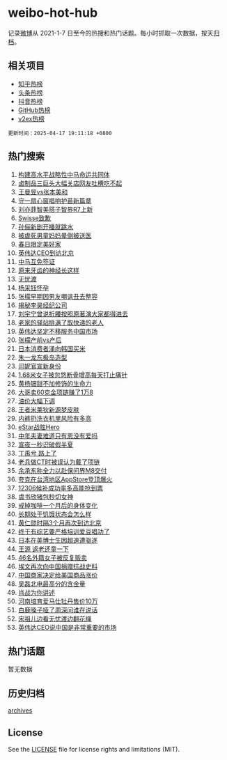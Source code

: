 # weibo-hot-hub

记录[微博](https://www.weibo.com)从 2021-1-7 日至今的热搜和热门话题。每小时抓取一次数据，按天[归档](archives)。

## 相关项目

- [知乎热榜](https://github.com/lonnyzhang423/zhihu-hot-hub)
- [头条热榜](https://github.com/lonnyzhang423/toutiao-hot-hub)
- [抖音热榜](https://github.com/lonnyzhang423/douyin-hot-hub)
- [GitHub热榜](https://github.com/lonnyzhang423/github-hot-hub)
- [v2ex热榜](https://github.com/lonnyzhang423/v2ex-hot-hub)


`更新时间：2025-04-17 19:11:18 +0800`

## 热门搜索

1. [构建高水平战略性中马命运共同体](https://m.weibo.cn/search?containerid=100103type%3D1%26t%3D10%26q%3D%23%E6%9E%84%E5%BB%BA%E9%AB%98%E6%B0%B4%E5%B9%B3%E6%88%98%E7%95%A5%E6%80%A7%E4%B8%AD%E9%A9%AC%E5%91%BD%E8%BF%90%E5%85%B1%E5%90%8C%E4%BD%93%23&stream_entry_id=51&isnewpage=1&extparam=seat%3D1%26c_type%3D51%26q%3D%2523%25E6%259E%2584%25E5%25BB%25BA%25E9%25AB%2598%25E6%25B0%25B4%25E5%25B9%25B3%25E6%2588%2598%25E7%2595%25A5%25E6%2580%25A7%25E4%25B8%25AD%25E9%25A9%25AC%25E5%2591%25BD%25E8%25BF%2590%25E5%2585%25B1%25E5%2590%258C%25E4%25BD%2593%2523%26dgr%3D0%26cate%3D10103%26filter_type%3Drealtimehot%26pos%3D0%26stream_entry_id%3D51%26display_time%3D1744888277%26pre_seqid%3D17448882772470414931112)
1. [卤制品三巨头大幅关店网友吐槽吃不起](https://m.weibo.cn/search?containerid=100103type%3D1%26t%3D10%26q%3D%23%E5%8D%A4%E5%88%B6%E5%93%81%E4%B8%89%E5%B7%A8%E5%A4%B4%E5%A4%A7%E5%B9%85%E5%85%B3%E5%BA%97%E7%BD%91%E5%8F%8B%E5%90%90%E6%A7%BD%E5%90%83%E4%B8%8D%E8%B5%B7%23&stream_entry_id=31&isnewpage=1&extparam=seat%3D1%26c_type%3D31%26realpos%3D1%26lcate%3D5001%26stream_entry_id%3D31%26flag%3D0%26q%3D%2523%25E5%258D%25A4%25E5%2588%25B6%25E5%2593%2581%25E4%25B8%2589%25E5%25B7%25A8%25E5%25A4%25B4%25E5%25A4%25A7%25E5%25B9%2585%25E5%2585%25B3%25E5%25BA%2597%25E7%25BD%2591%25E5%258F%258B%25E5%2590%2590%25E6%25A7%25BD%25E5%2590%2583%25E4%25B8%258D%25E8%25B5%25B7%2523%26dgr%3D0%26band_rank%3D1%26filter_type%3Drealtimehot%26pos%3D0%26cate%3D5001%26display_time%3D1744888277%26pre_seqid%3D17448882772470414931112)
1. [王曼昱vs张本美和](https://m.weibo.cn/search?containerid=100103type%3D1%26t%3D10%26q%3D%23%E7%8E%8B%E6%9B%BC%E6%98%B1vs%E5%BC%A0%E6%9C%AC%E7%BE%8E%E5%92%8C%23&stream_entry_id=31&isnewpage=1&extparam=seat%3D1%26c_type%3D31%26realpos%3D2%26lcate%3D5001%26stream_entry_id%3D31%26flag%3D1%26q%3D%2523%25E7%258E%258B%25E6%259B%25BC%25E6%2598%25B1vs%25E5%25BC%25A0%25E6%259C%25AC%25E7%25BE%258E%25E5%2592%258C%2523%26dgr%3D0%26band_rank%3D2%26filter_type%3Drealtimehot%26pos%3D1%26cate%3D5001%26display_time%3D1744888277%26pre_seqid%3D17448882772470414931112)
1. [守一扇心窗唱响护苗新篇章](https://m.weibo.cn/search?containerid=100103type%3D1%26t%3D10%26q%3D%23%E5%AE%88%E4%B8%80%E6%89%87%E5%BF%83%E7%AA%97%E5%94%B1%E5%93%8D%E6%8A%A4%E8%8B%97%E6%96%B0%E7%AF%87%E7%AB%A0%23&stream_entry_id=31&isnewpage=1&extparam=seat%3D1%26c_type%3D31%26realpos%3D3%26lcate%3D5001%26stream_entry_id%3D31%26flag%3D0%26q%3D%2523%25E5%25AE%2588%25E4%25B8%2580%25E6%2589%2587%25E5%25BF%2583%25E7%25AA%2597%25E5%2594%25B1%25E5%2593%258D%25E6%258A%25A4%25E8%258B%2597%25E6%2596%25B0%25E7%25AF%2587%25E7%25AB%25A0%2523%26dgr%3D0%26band_rank%3D3%26filter_type%3Drealtimehot%26pos%3D2%26cate%3D5001%26display_time%3D1744888277%26pre_seqid%3D17448882772470414931112)
1. [刘亦菲智美搭子智界R7上新](https://m.weibo.cn/search?containerid=100103type%3D1%26t%3D10%26q%3D%23%E5%88%98%E4%BA%A6%E8%8F%B2%E6%99%BA%E7%BE%8E%E6%90%AD%E5%AD%90%E6%99%BA%E7%95%8CR7%E4%B8%8A%E6%96%B0%23&stream_entry_id=31&isnewpage=1&extparam=seat%3D1%26c_type%3D31%26cate%3D5001%26lcate%3D5001%26stream_entry_id%3D31%26topic_ad%3D1%26is_ad_pos%3D1%26q%3D%2523%25E5%2588%2598%25E4%25BA%25A6%25E8%258F%25B2%25E6%2599%25BA%25E7%25BE%258E%25E6%2590%25AD%25E5%25AD%2590%25E6%2599%25BA%25E7%2595%258CR7%25E4%25B8%258A%25E6%2596%25B0%2523%26dgr%3D0%26band_rank%3D4%26adid%3D283116%26filter_type%3Drealtimehot%26pos%3D3%26display_time%3D1744888277%26pre_seqid%3D17448882772470414931112)
1. [Swisse致歉](https://m.weibo.cn/search?containerid=100103type%3D1%26t%3D10%26q%3D%23Swisse%E8%87%B4%E6%AD%89%23&stream_entry_id=31&isnewpage=1&extparam=seat%3D1%26c_type%3D31%26realpos%3D4%26lcate%3D5001%26stream_entry_id%3D31%26flag%3D1%26q%3D%2523Swisse%25E8%2587%25B4%25E6%25AD%2589%2523%26dgr%3D0%26band_rank%3D4%26filter_type%3Drealtimehot%26pos%3D4%26cate%3D5001%26display_time%3D1744888277%26pre_seqid%3D17448882772470414931112)
1. [孙俪新剧开播就跳水](https://m.weibo.cn/search?containerid=100103type%3D1%26t%3D10%26q%3D%E5%AD%99%E4%BF%AA%E6%96%B0%E5%89%A7%E5%BC%80%E6%92%AD%E5%B0%B1%E8%B7%B3%E6%B0%B4&stream_entry_id=31&isnewpage=1&extparam=seat%3D1%26c_type%3D31%26realpos%3D5%26lcate%3D5001%26stream_entry_id%3D31%26flag%3D0%26q%3D%25E5%25AD%2599%25E4%25BF%25AA%25E6%2596%25B0%25E5%2589%25A7%25E5%25BC%2580%25E6%2592%25AD%25E5%25B0%25B1%25E8%25B7%25B3%25E6%25B0%25B4%26dgr%3D0%26band_rank%3D5%26filter_type%3Drealtimehot%26pos%3D5%26cate%3D5001%26display_time%3D1744888277%26pre_seqid%3D17448882772470414931112)
1. [被虐死男童妈妈晕倒被送医](https://m.weibo.cn/search?containerid=100103type%3D1%26t%3D10%26q%3D%23%E8%A2%AB%E8%99%90%E6%AD%BB%E7%94%B7%E7%AB%A5%E5%A6%88%E5%A6%88%E6%99%95%E5%80%92%E8%A2%AB%E9%80%81%E5%8C%BB%23&stream_entry_id=31&isnewpage=1&extparam=seat%3D1%26c_type%3D31%26realpos%3D6%26lcate%3D5001%26stream_entry_id%3D31%26flag%3D1%26q%3D%2523%25E8%25A2%25AB%25E8%2599%2590%25E6%25AD%25BB%25E7%2594%25B7%25E7%25AB%25A5%25E5%25A6%2588%25E5%25A6%2588%25E6%2599%2595%25E5%2580%2592%25E8%25A2%25AB%25E9%2580%2581%25E5%258C%25BB%2523%26dgr%3D0%26band_rank%3D6%26filter_type%3Drealtimehot%26pos%3D6%26cate%3D5001%26display_time%3D1744888277%26pre_seqid%3D17448882772470414931112)
1. [春日限定美好家](https://m.weibo.cn/search?containerid=100103type%3D1%26t%3D10%26q%3D%23%E6%98%A5%E6%97%A5%E9%99%90%E5%AE%9A%E7%BE%8E%E5%A5%BD%E5%AE%B6%23&stream_entry_id=31&isnewpage=1&extparam=seat%3D1%26c_type%3D31%26cate%3D5001%26lcate%3D5001%26stream_entry_id%3D31%26is_ad_pos%3D1%26q%3D%2523%25E6%2598%25A5%25E6%2597%25A5%25E9%2599%2590%25E5%25AE%259A%25E7%25BE%258E%25E5%25A5%25BD%25E5%25AE%25B6%2523%26dgr%3D0%26band_rank%3D7%26adid%3D283176%26filter_type%3Drealtimehot%26pos%3D7%26display_time%3D1744888277%26pre_seqid%3D17448882772470414931112)
1. [英伟达CEO到访北京](https://m.weibo.cn/search?containerid=100103type%3D1%26t%3D10%26q%3D%23%E8%8B%B1%E4%BC%9F%E8%BE%BECEO%E5%88%B0%E8%AE%BF%E5%8C%97%E4%BA%AC%23&stream_entry_id=31&isnewpage=1&extparam=seat%3D1%26c_type%3D31%26realpos%3D7%26lcate%3D5001%26stream_entry_id%3D31%26flag%3D0%26q%3D%2523%25E8%258B%25B1%25E4%25BC%259F%25E8%25BE%25BECEO%25E5%2588%25B0%25E8%25AE%25BF%25E5%258C%2597%25E4%25BA%25AC%2523%26dgr%3D0%26band_rank%3D7%26filter_type%3Drealtimehot%26pos%3D8%26cate%3D5001%26display_time%3D1744888277%26pre_seqid%3D17448882772470414931112)
1. [中马互免签证](https://m.weibo.cn/search?containerid=100103type%3D1%26t%3D10%26q%3D%23%E4%B8%AD%E9%A9%AC%E4%BA%92%E5%85%8D%E7%AD%BE%E8%AF%81%23&stream_entry_id=31&isnewpage=1&extparam=seat%3D1%26c_type%3D31%26realpos%3D8%26lcate%3D5001%26stream_entry_id%3D31%26flag%3D0%26q%3D%2523%25E4%25B8%25AD%25E9%25A9%25AC%25E4%25BA%2592%25E5%2585%258D%25E7%25AD%25BE%25E8%25AF%2581%2523%26dgr%3D0%26band_rank%3D8%26filter_type%3Drealtimehot%26pos%3D9%26cate%3D5001%26display_time%3D1744888277%26pre_seqid%3D17448882772470414931112)
1. [原来牙齿的神经长这样](https://m.weibo.cn/search?containerid=100103type%3D1%26t%3D10%26q%3D%23%E5%8E%9F%E6%9D%A5%E7%89%99%E9%BD%BF%E7%9A%84%E7%A5%9E%E7%BB%8F%E9%95%BF%E8%BF%99%E6%A0%B7%23&stream_entry_id=31&isnewpage=1&extparam=seat%3D1%26c_type%3D31%26realpos%3D9%26lcate%3D5001%26stream_entry_id%3D31%26flag%3D0%26q%3D%2523%25E5%258E%259F%25E6%259D%25A5%25E7%2589%2599%25E9%25BD%25BF%25E7%259A%2584%25E7%25A5%259E%25E7%25BB%258F%25E9%2595%25BF%25E8%25BF%2599%25E6%25A0%25B7%2523%26dgr%3D0%26band_rank%3D9%26filter_type%3Drealtimehot%26pos%3D10%26cate%3D5001%26display_time%3D1744888277%26pre_seqid%3D17448882772470414931112)
1. [无忧渡](https://m.weibo.cn/search?containerid=100103type%3D1%26t%3D10%26q%3D%E6%97%A0%E5%BF%A7%E6%B8%A1&stream_entry_id=31&isnewpage=1&extparam=seat%3D1%26c_type%3D31%26realpos%3D10%26lcate%3D5001%26stream_entry_id%3D31%26flag%3D1%26q%3D%25E6%2597%25A0%25E5%25BF%25A7%25E6%25B8%25A1%26dgr%3D0%26band_rank%3D10%26filter_type%3Drealtimehot%26pos%3D11%26cate%3D5001%26display_time%3D1744888277%26pre_seqid%3D17448882772470414931112)
1. [杨采钰怀孕](https://m.weibo.cn/search?containerid=100103type%3D1%26t%3D10%26q%3D%E6%9D%A8%E9%87%87%E9%92%B0%E6%80%80%E5%AD%95&stream_entry_id=31&isnewpage=1&extparam=seat%3D1%26c_type%3D31%26realpos%3D11%26lcate%3D5001%26stream_entry_id%3D31%26flag%3D1%26q%3D%25E6%259D%25A8%25E9%2587%2587%25E9%2592%25B0%25E6%2580%2580%25E5%25AD%2595%26dgr%3D0%26band_rank%3D11%26filter_type%3Drealtimehot%26pos%3D12%26cate%3D5001%26display_time%3D1744888277%26pre_seqid%3D17448882772470414931112)
1. [张檬早期因男友嘲讽丑去整容](https://m.weibo.cn/search?containerid=100103type%3D1%26t%3D10%26q%3D%23%E5%BC%A0%E6%AA%AC%E6%97%A9%E6%9C%9F%E5%9B%A0%E7%94%B7%E5%8F%8B%E5%98%B2%E8%AE%BD%E4%B8%91%E5%8E%BB%E6%95%B4%E5%AE%B9%23&stream_entry_id=31&isnewpage=1&extparam=seat%3D1%26c_type%3D31%26realpos%3D12%26lcate%3D5001%26stream_entry_id%3D31%26flag%3D1%26q%3D%2523%25E5%25BC%25A0%25E6%25AA%25AC%25E6%2597%25A9%25E6%259C%259F%25E5%259B%25A0%25E7%2594%25B7%25E5%258F%258B%25E5%2598%25B2%25E8%25AE%25BD%25E4%25B8%2591%25E5%258E%25BB%25E6%2595%25B4%25E5%25AE%25B9%2523%26dgr%3D0%26band_rank%3D12%26filter_type%3Drealtimehot%26pos%3D13%26cate%3D5001%26display_time%3D1744888277%26pre_seqid%3D17448882772470414931112)
1. [揭秘李昊经纪公司](https://m.weibo.cn/search?containerid=100103type%3D1%26t%3D10%26q%3D%23%E6%8F%AD%E7%A7%98%E6%9D%8E%E6%98%8A%E7%BB%8F%E7%BA%AA%E5%85%AC%E5%8F%B8%23&stream_entry_id=31&isnewpage=1&extparam=seat%3D1%26c_type%3D31%26realpos%3D13%26lcate%3D5001%26stream_entry_id%3D31%26flag%3D0%26q%3D%2523%25E6%258F%25AD%25E7%25A7%2598%25E6%259D%258E%25E6%2598%258A%25E7%25BB%258F%25E7%25BA%25AA%25E5%2585%25AC%25E5%258F%25B8%2523%26dgr%3D0%26band_rank%3D13%26filter_type%3Drealtimehot%26pos%3D14%26cate%3D5001%26display_time%3D1744888277%26pre_seqid%3D17448882772470414931112)
1. [刘宇宁曾说折腰按照原著演大家都得进去](https://m.weibo.cn/search?containerid=100103type%3D1%26t%3D10%26q%3D%23%E5%88%98%E5%AE%87%E5%AE%81%E6%9B%BE%E8%AF%B4%E6%8A%98%E8%85%B0%E6%8C%89%E7%85%A7%E5%8E%9F%E8%91%97%E6%BC%94%E5%A4%A7%E5%AE%B6%E9%83%BD%E5%BE%97%E8%BF%9B%E5%8E%BB%23&stream_entry_id=31&isnewpage=1&extparam=seat%3D1%26c_type%3D31%26realpos%3D14%26lcate%3D5001%26stream_entry_id%3D31%26flag%3D0%26q%3D%2523%25E5%2588%2598%25E5%25AE%2587%25E5%25AE%2581%25E6%259B%25BE%25E8%25AF%25B4%25E6%258A%2598%25E8%2585%25B0%25E6%258C%2589%25E7%2585%25A7%25E5%258E%259F%25E8%2591%2597%25E6%25BC%2594%25E5%25A4%25A7%25E5%25AE%25B6%25E9%2583%25BD%25E5%25BE%2597%25E8%25BF%259B%25E5%258E%25BB%2523%26dgr%3D0%26band_rank%3D14%26filter_type%3Drealtimehot%26pos%3D15%26cate%3D5001%26display_time%3D1744888277%26pre_seqid%3D17448882772470414931112)
1. [老家的驿站排满了取快递的老人](https://m.weibo.cn/search?containerid=100103type%3D1%26t%3D10%26q%3D%23%E8%80%81%E5%AE%B6%E7%9A%84%E9%A9%BF%E7%AB%99%E6%8E%92%E6%BB%A1%E4%BA%86%E5%8F%96%E5%BF%AB%E9%80%92%E7%9A%84%E8%80%81%E4%BA%BA%23&stream_entry_id=31&isnewpage=1&extparam=seat%3D1%26c_type%3D31%26realpos%3D15%26lcate%3D5001%26stream_entry_id%3D31%26flag%3D1%26filter_type%3Drealtimehot%26q%3D%2523%25E8%2580%2581%25E5%25AE%25B6%25E7%259A%2584%25E9%25A9%25BF%25E7%25AB%2599%25E6%258E%2592%25E6%25BB%25A1%25E4%25BA%2586%25E5%258F%2596%25E5%25BF%25AB%25E9%2580%2592%25E7%259A%2584%25E8%2580%2581%25E4%25BA%25BA%2523%26dgr%3D0%26band_rank%3D15%26adid%3D283264%26pos%3D16%26cate%3D5001%26display_time%3D1744888277%26pre_seqid%3D17448882772470414931112)
1. [英伟达坚定不移服务中国市场](https://m.weibo.cn/search?containerid=100103type%3D1%26t%3D10%26q%3D%23%E8%8B%B1%E4%BC%9F%E8%BE%BE%E5%9D%9A%E5%AE%9A%E4%B8%8D%E7%A7%BB%E6%9C%8D%E5%8A%A1%E4%B8%AD%E5%9B%BD%E5%B8%82%E5%9C%BA%23&stream_entry_id=31&isnewpage=1&extparam=seat%3D1%26c_type%3D31%26realpos%3D16%26lcate%3D5001%26stream_entry_id%3D31%26flag%3D1%26q%3D%2523%25E8%258B%25B1%25E4%25BC%259F%25E8%25BE%25BE%25E5%259D%259A%25E5%25AE%259A%25E4%25B8%258D%25E7%25A7%25BB%25E6%259C%258D%25E5%258A%25A1%25E4%25B8%25AD%25E5%259B%25BD%25E5%25B8%2582%25E5%259C%25BA%2523%26dgr%3D0%26band_rank%3D16%26filter_type%3Drealtimehot%26pos%3D17%26cate%3D5001%26display_time%3D1744888277%26pre_seqid%3D17448882772470414931112)
1. [张檬产前vs产后](https://m.weibo.cn/search?containerid=100103type%3D1%26t%3D10%26q%3D%23%E5%BC%A0%E6%AA%AC%E4%BA%A7%E5%89%8Dvs%E4%BA%A7%E5%90%8E%23&stream_entry_id=31&isnewpage=1&extparam=seat%3D1%26c_type%3D31%26realpos%3D17%26lcate%3D5001%26stream_entry_id%3D31%26flag%3D1%26q%3D%2523%25E5%25BC%25A0%25E6%25AA%25AC%25E4%25BA%25A7%25E5%2589%258Dvs%25E4%25BA%25A7%25E5%2590%258E%2523%26dgr%3D0%26band_rank%3D17%26filter_type%3Drealtimehot%26pos%3D18%26cate%3D5001%26display_time%3D1744888277%26pre_seqid%3D17448882772470414931112)
1. [日本消费者涌向韩国买米](https://m.weibo.cn/search?containerid=100103type%3D1%26t%3D10%26q%3D%23%E6%97%A5%E6%9C%AC%E6%B6%88%E8%B4%B9%E8%80%85%E6%B6%8C%E5%90%91%E9%9F%A9%E5%9B%BD%E4%B9%B0%E7%B1%B3%23&stream_entry_id=31&isnewpage=1&extparam=seat%3D1%26c_type%3D31%26realpos%3D18%26lcate%3D5001%26stream_entry_id%3D31%26flag%3D1%26q%3D%2523%25E6%2597%25A5%25E6%259C%25AC%25E6%25B6%2588%25E8%25B4%25B9%25E8%2580%2585%25E6%25B6%258C%25E5%2590%2591%25E9%259F%25A9%25E5%259B%25BD%25E4%25B9%25B0%25E7%25B1%25B3%2523%26dgr%3D0%26band_rank%3D18%26filter_type%3Drealtimehot%26pos%3D19%26cate%3D5001%26display_time%3D1744888277%26pre_seqid%3D17448882772470414931112)
1. [朱一龙东极岛造型](https://m.weibo.cn/search?containerid=100103type%3D1%26t%3D10%26q%3D%23%E6%9C%B1%E4%B8%80%E9%BE%99%E4%B8%9C%E6%9E%81%E5%B2%9B%E9%80%A0%E5%9E%8B%23&stream_entry_id=31&isnewpage=1&extparam=seat%3D1%26c_type%3D31%26realpos%3D19%26lcate%3D5001%26stream_entry_id%3D31%26flag%3D1%26q%3D%2523%25E6%259C%25B1%25E4%25B8%2580%25E9%25BE%2599%25E4%25B8%259C%25E6%259E%2581%25E5%25B2%259B%25E9%2580%25A0%25E5%259E%258B%2523%26dgr%3D0%26band_rank%3D19%26filter_type%3Drealtimehot%26pos%3D20%26cate%3D5001%26display_time%3D1744888277%26pre_seqid%3D17448882772470414931112)
1. [闫妮官宣新身份](https://m.weibo.cn/search?containerid=100103type%3D1%26t%3D10%26q%3D%23%E9%97%AB%E5%A6%AE%E5%AE%98%E5%AE%A3%E6%96%B0%E8%BA%AB%E4%BB%BD%23&stream_entry_id=31&isnewpage=1&extparam=seat%3D1%26c_type%3D31%26realpos%3D20%26lcate%3D5001%26stream_entry_id%3D31%26flag%3D1%26q%3D%2523%25E9%2597%25AB%25E5%25A6%25AE%25E5%25AE%2598%25E5%25AE%25A3%25E6%2596%25B0%25E8%25BA%25AB%25E4%25BB%25BD%2523%26dgr%3D0%26band_rank%3D20%26filter_type%3Drealtimehot%26pos%3D21%26cate%3D5001%26display_time%3D1744888277%26pre_seqid%3D17448882772470414931112)
1. [1.68米女子被忽悠断骨增高每天打止痛针](https://m.weibo.cn/search?containerid=100103type%3D1%26t%3D10%26q%3D%231.68%E7%B1%B3%E5%A5%B3%E5%AD%90%E8%A2%AB%E5%BF%BD%E6%82%A0%E6%96%AD%E9%AA%A8%E5%A2%9E%E9%AB%98%E6%AF%8F%E5%A4%A9%E6%89%93%E6%AD%A2%E7%97%9B%E9%92%88%23&stream_entry_id=31&isnewpage=1&extparam=seat%3D1%26c_type%3D31%26realpos%3D21%26lcate%3D5001%26stream_entry_id%3D31%26flag%3D0%26q%3D%25231.68%25E7%25B1%25B3%25E5%25A5%25B3%25E5%25AD%2590%25E8%25A2%25AB%25E5%25BF%25BD%25E6%2582%25A0%25E6%2596%25AD%25E9%25AA%25A8%25E5%25A2%259E%25E9%25AB%2598%25E6%25AF%258F%25E5%25A4%25A9%25E6%2589%2593%25E6%25AD%25A2%25E7%2597%259B%25E9%2592%2588%2523%26dgr%3D0%26band_rank%3D21%26filter_type%3Drealtimehot%26pos%3D22%26cate%3D5001%26display_time%3D1744888277%26pre_seqid%3D17448882772470414931112)
1. [黄杨钿甜不加修饰的生命力](https://m.weibo.cn/search?containerid=100103type%3D1%26t%3D10%26q%3D%E9%BB%84%E6%9D%A8%E9%92%BF%E7%94%9C%E4%B8%8D%E5%8A%A0%E4%BF%AE%E9%A5%B0%E7%9A%84%E7%94%9F%E5%91%BD%E5%8A%9B&stream_entry_id=31&isnewpage=1&extparam=seat%3D1%26c_type%3D31%26realpos%3D22%26lcate%3D5001%26stream_entry_id%3D31%26flag%3D1%26q%3D%25E9%25BB%2584%25E6%259D%25A8%25E9%2592%25BF%25E7%2594%259C%25E4%25B8%258D%25E5%258A%25A0%25E4%25BF%25AE%25E9%25A5%25B0%25E7%259A%2584%25E7%2594%259F%25E5%2591%25BD%25E5%258A%259B%26dgr%3D0%26band_rank%3D22%26filter_type%3Drealtimehot%26pos%3D23%26cate%3D5001%26display_time%3D1744888277%26pre_seqid%3D17448882772470414931112)
1. [大哥卖60克金项链赚了1万8](https://m.weibo.cn/search?containerid=100103type%3D1%26t%3D10%26q%3D%23%E5%A4%A7%E5%93%A5%E5%8D%9660%E5%85%8B%E9%87%91%E9%A1%B9%E9%93%BE%E8%B5%9A%E4%BA%861%E4%B8%878%23&stream_entry_id=31&isnewpage=1&extparam=seat%3D1%26c_type%3D31%26realpos%3D23%26lcate%3D5001%26stream_entry_id%3D31%26flag%3D0%26q%3D%2523%25E5%25A4%25A7%25E5%2593%25A5%25E5%258D%259660%25E5%2585%258B%25E9%2587%2591%25E9%25A1%25B9%25E9%2593%25BE%25E8%25B5%259A%25E4%25BA%25861%25E4%25B8%25878%2523%26dgr%3D0%26band_rank%3D23%26filter_type%3Drealtimehot%26pos%3D24%26cate%3D5001%26display_time%3D1744888277%26pre_seqid%3D17448882772470414931112)
1. [油价大幅下调](https://m.weibo.cn/search?containerid=100103type%3D1%26t%3D10%26q%3D%23%E6%B2%B9%E4%BB%B7%E5%A4%A7%E5%B9%85%E4%B8%8B%E8%B0%83%23&stream_entry_id=31&isnewpage=1&extparam=seat%3D1%26c_type%3D31%26realpos%3D24%26lcate%3D5001%26stream_entry_id%3D31%26flag%3D1%26q%3D%2523%25E6%25B2%25B9%25E4%25BB%25B7%25E5%25A4%25A7%25E5%25B9%2585%25E4%25B8%258B%25E8%25B0%2583%2523%26dgr%3D0%26band_rank%3D24%26filter_type%3Drealtimehot%26pos%3D25%26cate%3D5001%26display_time%3D1744888277%26pre_seqid%3D17448882772470414931112)
1. [王者米莱狄新源梦皮肤](https://m.weibo.cn/search?containerid=100103type%3D1%26t%3D10%26q%3D%23%E7%8E%8B%E8%80%85%E7%B1%B3%E8%8E%B1%E7%8B%84%E6%96%B0%E6%BA%90%E6%A2%A6%E7%9A%AE%E8%82%A4%23&stream_entry_id=31&isnewpage=1&extparam=seat%3D1%26c_type%3D31%26realpos%3D25%26lcate%3D5001%26stream_entry_id%3D31%26flag%3D1%26q%3D%2523%25E7%258E%258B%25E8%2580%2585%25E7%25B1%25B3%25E8%258E%25B1%25E7%258B%2584%25E6%2596%25B0%25E6%25BA%2590%25E6%25A2%25A6%25E7%259A%25AE%25E8%2582%25A4%2523%26dgr%3D0%26band_rank%3D25%26filter_type%3Drealtimehot%26pos%3D26%26cate%3D5001%26display_time%3D1744888277%26pre_seqid%3D17448882772470414931112)
1. [内裤扔洗衣机里风险有多高](https://m.weibo.cn/search?containerid=100103type%3D1%26t%3D10%26q%3D%23%E5%86%85%E8%A3%A4%E6%89%94%E6%B4%97%E8%A1%A3%E6%9C%BA%E9%87%8C%E9%A3%8E%E9%99%A9%E6%9C%89%E5%A4%9A%E9%AB%98%23&stream_entry_id=31&isnewpage=1&extparam=seat%3D1%26c_type%3D31%26realpos%3D26%26lcate%3D5001%26stream_entry_id%3D31%26flag%3D1%26q%3D%2523%25E5%2586%2585%25E8%25A3%25A4%25E6%2589%2594%25E6%25B4%2597%25E8%25A1%25A3%25E6%259C%25BA%25E9%2587%258C%25E9%25A3%258E%25E9%2599%25A9%25E6%259C%2589%25E5%25A4%259A%25E9%25AB%2598%2523%26dgr%3D0%26band_rank%3D26%26filter_type%3Drealtimehot%26pos%3D27%26cate%3D5001%26display_time%3D1744888277%26pre_seqid%3D17448882772470414931112)
1. [eStar战胜Hero](https://m.weibo.cn/search?containerid=100103type%3D1%26t%3D10%26q%3D%23eStar%E6%88%98%E8%83%9CHero%23&stream_entry_id=31&isnewpage=1&extparam=seat%3D1%26c_type%3D31%26realpos%3D27%26lcate%3D5001%26stream_entry_id%3D31%26flag%3D1%26q%3D%2523eStar%25E6%2588%2598%25E8%2583%259CHero%2523%26dgr%3D0%26band_rank%3D27%26filter_type%3Drealtimehot%26pos%3D28%26cate%3D5001%26display_time%3D1744888277%26pre_seqid%3D17448882772470414931112)
1. [中年夫妻难道只有恩没有爱吗](https://m.weibo.cn/search?containerid=100103type%3D1%26t%3D10%26q%3D%E4%B8%AD%E5%B9%B4%E5%A4%AB%E5%A6%BB%E9%9A%BE%E9%81%93%E5%8F%AA%E6%9C%89%E6%81%A9%E6%B2%A1%E6%9C%89%E7%88%B1%E5%90%97&stream_entry_id=31&isnewpage=1&extparam=seat%3D1%26c_type%3D31%26realpos%3D28%26lcate%3D5001%26stream_entry_id%3D31%26flag%3D1%26q%3D%25E4%25B8%25AD%25E5%25B9%25B4%25E5%25A4%25AB%25E5%25A6%25BB%25E9%259A%25BE%25E9%2581%2593%25E5%258F%25AA%25E6%259C%2589%25E6%2581%25A9%25E6%25B2%25A1%25E6%259C%2589%25E7%2588%25B1%25E5%2590%2597%26dgr%3D0%26band_rank%3D28%26filter_type%3Drealtimehot%26pos%3D29%26cate%3D5001%26display_time%3D1744888277%26pre_seqid%3D17448882772470414931112)
1. [宣夜一秒识破假半夏](https://m.weibo.cn/search?containerid=100103type%3D1%26t%3D10%26q%3D%E5%AE%A3%E5%A4%9C%E4%B8%80%E7%A7%92%E8%AF%86%E7%A0%B4%E5%81%87%E5%8D%8A%E5%A4%8F&stream_entry_id=31&isnewpage=1&extparam=seat%3D1%26c_type%3D31%26realpos%3D29%26lcate%3D5001%26stream_entry_id%3D31%26flag%3D1%26q%3D%25E5%25AE%25A3%25E5%25A4%259C%25E4%25B8%2580%25E7%25A7%2592%25E8%25AF%2586%25E7%25A0%25B4%25E5%2581%2587%25E5%258D%258A%25E5%25A4%258F%26dgr%3D0%26band_rank%3D29%26filter_type%3Drealtimehot%26pos%3D30%26cate%3D5001%26display_time%3D1744888277%26pre_seqid%3D17448882772470414931112)
1. [丁禹兮 路上了](https://m.weibo.cn/search?containerid=100103type%3D1%26t%3D10%26q%3D%E4%B8%81%E7%A6%B9%E5%85%AE+%E8%B7%AF%E4%B8%8A%E4%BA%86&stream_entry_id=31&isnewpage=1&extparam=seat%3D1%26c_type%3D31%26realpos%3D30%26lcate%3D5001%26stream_entry_id%3D31%26flag%3D1%26q%3D%25E4%25B8%2581%25E7%25A6%25B9%25E5%2585%25AE%2520%25E8%25B7%25AF%25E4%25B8%258A%25E4%25BA%2586%26dgr%3D0%26band_rank%3D30%26filter_type%3Drealtimehot%26pos%3D31%26cate%3D5001%26display_time%3D1744888277%26pre_seqid%3D17448882772470414931112)
1. [老兵做CT时被误认为戴了项链](https://m.weibo.cn/search?containerid=100103type%3D1%26t%3D10%26q%3D%23%E8%80%81%E5%85%B5%E5%81%9ACT%E6%97%B6%E8%A2%AB%E8%AF%AF%E8%AE%A4%E4%B8%BA%E6%88%B4%E4%BA%86%E9%A1%B9%E9%93%BE%23&stream_entry_id=31&isnewpage=1&extparam=seat%3D1%26c_type%3D31%26realpos%3D31%26lcate%3D5001%26stream_entry_id%3D31%26flag%3D1%26q%3D%2523%25E8%2580%2581%25E5%2585%25B5%25E5%2581%259ACT%25E6%2597%25B6%25E8%25A2%25AB%25E8%25AF%25AF%25E8%25AE%25A4%25E4%25B8%25BA%25E6%2588%25B4%25E4%25BA%2586%25E9%25A1%25B9%25E9%2593%25BE%2523%26dgr%3D0%26band_rank%3D31%26filter_type%3Drealtimehot%26pos%3D32%26cate%3D5001%26display_time%3D1744888277%26pre_seqid%3D17448882772470414931112)
1. [余承东称全力以赴保问界M8交付](https://m.weibo.cn/search?containerid=100103type%3D1%26t%3D10%26q%3D%23%E4%BD%99%E6%89%BF%E4%B8%9C%E7%A7%B0%E5%85%A8%E5%8A%9B%E4%BB%A5%E8%B5%B4%E4%BF%9D%E9%97%AE%E7%95%8CM8%E4%BA%A4%E4%BB%98%23&stream_entry_id=31&isnewpage=1&extparam=seat%3D1%26c_type%3D31%26realpos%3D32%26lcate%3D5001%26stream_entry_id%3D31%26flag%3D1%26q%3D%2523%25E4%25BD%2599%25E6%2589%25BF%25E4%25B8%259C%25E7%25A7%25B0%25E5%2585%25A8%25E5%258A%259B%25E4%25BB%25A5%25E8%25B5%25B4%25E4%25BF%259D%25E9%2597%25AE%25E7%2595%258CM8%25E4%25BA%25A4%25E4%25BB%2598%2523%26dgr%3D0%26band_rank%3D32%26filter_type%3Drealtimehot%26pos%3D33%26cate%3D5001%26display_time%3D1744888277%26pre_seqid%3D17448882772470414931112)
1. [夸克在台湾地区AppStore登顶爆火](https://m.weibo.cn/search?containerid=100103type%3D1%26t%3D10%26q%3D%23%E5%A4%B8%E5%85%8B%E5%9C%A8%E5%8F%B0%E6%B9%BE%E5%9C%B0%E5%8C%BAAppStore%E7%99%BB%E9%A1%B6%E7%88%86%E7%81%AB%23&stream_entry_id=31&isnewpage=1&extparam=seat%3D1%26c_type%3D31%26realpos%3D33%26lcate%3D5001%26stream_entry_id%3D31%26flag%3D0%26q%3D%2523%25E5%25A4%25B8%25E5%2585%258B%25E5%259C%25A8%25E5%258F%25B0%25E6%25B9%25BE%25E5%259C%25B0%25E5%258C%25BAAppStore%25E7%2599%25BB%25E9%25A1%25B6%25E7%2588%2586%25E7%2581%25AB%2523%26dgr%3D0%26band_rank%3D33%26filter_type%3Drealtimehot%26pos%3D34%26cate%3D5001%26display_time%3D1744888277%26pre_seqid%3D17448882772470414931112)
1. [12306候补成功率多高能抢到票](https://m.weibo.cn/search?containerid=100103type%3D1%26t%3D10%26q%3D%2312306%E5%80%99%E8%A1%A5%E6%88%90%E5%8A%9F%E7%8E%87%E5%A4%9A%E9%AB%98%E8%83%BD%E6%8A%A2%E5%88%B0%E7%A5%A8%23&stream_entry_id=31&isnewpage=1&extparam=seat%3D1%26c_type%3D31%26realpos%3D34%26lcate%3D5001%26stream_entry_id%3D31%26flag%3D0%26q%3D%252312306%25E5%2580%2599%25E8%25A1%25A5%25E6%2588%2590%25E5%258A%259F%25E7%258E%2587%25E5%25A4%259A%25E9%25AB%2598%25E8%2583%25BD%25E6%258A%25A2%25E5%2588%25B0%25E7%25A5%25A8%2523%26dgr%3D0%26band_rank%3D34%26filter_type%3Drealtimehot%26pos%3D35%26cate%3D5001%26display_time%3D1744888277%26pre_seqid%3D17448882772470414931112)
1. [虞书欣猪包秒切女神](https://m.weibo.cn/search?containerid=100103type%3D1%26t%3D10%26q%3D%E8%99%9E%E4%B9%A6%E6%AC%A3%E7%8C%AA%E5%8C%85%E7%A7%92%E5%88%87%E5%A5%B3%E7%A5%9E&stream_entry_id=31&isnewpage=1&extparam=seat%3D1%26c_type%3D31%26realpos%3D35%26lcate%3D5001%26stream_entry_id%3D31%26flag%3D1%26q%3D%25E8%2599%259E%25E4%25B9%25A6%25E6%25AC%25A3%25E7%258C%25AA%25E5%258C%2585%25E7%25A7%2592%25E5%2588%2587%25E5%25A5%25B3%25E7%25A5%259E%26dgr%3D0%26band_rank%3D35%26filter_type%3Drealtimehot%26pos%3D36%26cate%3D5001%26display_time%3D1744888277%26pre_seqid%3D17448882772470414931112)
1. [戒掉咖啡一个月后的身体变化](https://m.weibo.cn/search?containerid=100103type%3D1%26t%3D10%26q%3D%E6%88%92%E6%8E%89%E5%92%96%E5%95%A1%E4%B8%80%E4%B8%AA%E6%9C%88%E5%90%8E%E7%9A%84%E8%BA%AB%E4%BD%93%E5%8F%98%E5%8C%96&stream_entry_id=31&isnewpage=1&extparam=seat%3D1%26c_type%3D31%26realpos%3D36%26lcate%3D5001%26stream_entry_id%3D31%26flag%3D1%26q%3D%25E6%2588%2592%25E6%258E%2589%25E5%2592%2596%25E5%2595%25A1%25E4%25B8%2580%25E4%25B8%25AA%25E6%259C%2588%25E5%2590%258E%25E7%259A%2584%25E8%25BA%25AB%25E4%25BD%2593%25E5%258F%2598%25E5%258C%2596%26dgr%3D0%26band_rank%3D36%26filter_type%3Drealtimehot%26pos%3D37%26cate%3D5001%26display_time%3D1744888277%26pre_seqid%3D17448882772470414931112)
1. [长期处于饥饿状态会怎么样](https://m.weibo.cn/search?containerid=100103type%3D1%26t%3D10%26q%3D%E9%95%BF%E6%9C%9F%E5%A4%84%E4%BA%8E%E9%A5%A5%E9%A5%BF%E7%8A%B6%E6%80%81%E4%BC%9A%E6%80%8E%E4%B9%88%E6%A0%B7&stream_entry_id=31&isnewpage=1&extparam=seat%3D1%26c_type%3D31%26is_ai_ask%3D1%26realpos%3D37%26first_ask_mid%3D%26lcate%3D5001%26stream_entry_id%3D31%26flag%3D0%26q%3D%25E9%2595%25BF%25E6%259C%259F%25E5%25A4%2584%25E4%25BA%258E%25E9%25A5%25A5%25E9%25A5%25BF%25E7%258A%25B6%25E6%2580%2581%25E4%25BC%259A%25E6%2580%258E%25E4%25B9%2588%25E6%25A0%25B7%26dgr%3D0%26band_rank%3D37%26filter_type%3Drealtimehot%26pos%3D38%26cate%3D5001%26display_time%3D1744888277%26pre_seqid%3D17448882772470414931112)
1. [黄仁勋时隔3个月再次到访北京](https://m.weibo.cn/search?containerid=100103type%3D1%26t%3D10%26q%3D%23%E9%BB%84%E4%BB%81%E5%8B%8B%E6%97%B6%E9%9A%943%E4%B8%AA%E6%9C%88%E5%86%8D%E6%AC%A1%E5%88%B0%E8%AE%BF%E5%8C%97%E4%BA%AC%23&stream_entry_id=31&isnewpage=1&extparam=seat%3D1%26c_type%3D31%26realpos%3D38%26lcate%3D5001%26stream_entry_id%3D31%26flag%3D0%26q%3D%2523%25E9%25BB%2584%25E4%25BB%2581%25E5%258B%258B%25E6%2597%25B6%25E9%259A%25943%25E4%25B8%25AA%25E6%259C%2588%25E5%2586%258D%25E6%25AC%25A1%25E5%2588%25B0%25E8%25AE%25BF%25E5%258C%2597%25E4%25BA%25AC%2523%26dgr%3D0%26band_rank%3D38%26filter_type%3Drealtimehot%26pos%3D39%26cate%3D5001%26display_time%3D1744888277%26pre_seqid%3D17448882772470414931112)
1. [终于有综艺要严格培训爱豆唱功了](https://m.weibo.cn/search?containerid=100103type%3D1%26t%3D10%26q%3D%E7%BB%88%E4%BA%8E%E6%9C%89%E7%BB%BC%E8%89%BA%E8%A6%81%E4%B8%A5%E6%A0%BC%E5%9F%B9%E8%AE%AD%E7%88%B1%E8%B1%86%E5%94%B1%E5%8A%9F%E4%BA%86&stream_entry_id=31&isnewpage=1&extparam=seat%3D1%26c_type%3D31%26realpos%3D39%26lcate%3D5001%26stream_entry_id%3D31%26flag%3D1%26q%3D%25E7%25BB%2588%25E4%25BA%258E%25E6%259C%2589%25E7%25BB%25BC%25E8%2589%25BA%25E8%25A6%2581%25E4%25B8%25A5%25E6%25A0%25BC%25E5%259F%25B9%25E8%25AE%25AD%25E7%2588%25B1%25E8%25B1%2586%25E5%2594%25B1%25E5%258A%259F%25E4%25BA%2586%26dgr%3D0%26band_rank%3D39%26filter_type%3Drealtimehot%26pos%3D40%26cate%3D5001%26display_time%3D1744888277%26pre_seqid%3D17448882772470414931112)
1. [日本在美博士生因超速遭驱逐](https://m.weibo.cn/search?containerid=100103type%3D1%26t%3D10%26q%3D%E6%97%A5%E6%9C%AC%E5%9C%A8%E7%BE%8E%E5%8D%9A%E5%A3%AB%E7%94%9F%E5%9B%A0%E8%B6%85%E9%80%9F%E9%81%AD%E9%A9%B1%E9%80%90&stream_entry_id=31&isnewpage=1&extparam=seat%3D1%26c_type%3D31%26realpos%3D40%26lcate%3D5001%26stream_entry_id%3D31%26flag%3D1%26q%3D%25E6%2597%25A5%25E6%259C%25AC%25E5%259C%25A8%25E7%25BE%258E%25E5%258D%259A%25E5%25A3%25AB%25E7%2594%259F%25E5%259B%25A0%25E8%25B6%2585%25E9%2580%259F%25E9%2581%25AD%25E9%25A9%25B1%25E9%2580%2590%26dgr%3D0%26band_rank%3D40%26filter_type%3Drealtimehot%26pos%3D41%26cate%3D5001%26display_time%3D1744888277%26pre_seqid%3D17448882772470414931112)
1. [王源 返老还童一下](https://m.weibo.cn/search?containerid=100103type%3D1%26t%3D10%26q%3D%E7%8E%8B%E6%BA%90+%E8%BF%94%E8%80%81%E8%BF%98%E7%AB%A5%E4%B8%80%E4%B8%8B&stream_entry_id=31&isnewpage=1&extparam=seat%3D1%26c_type%3D31%26realpos%3D41%26lcate%3D5001%26stream_entry_id%3D31%26flag%3D1%26q%3D%25E7%258E%258B%25E6%25BA%2590%2520%25E8%25BF%2594%25E8%2580%2581%25E8%25BF%2598%25E7%25AB%25A5%25E4%25B8%2580%25E4%25B8%258B%26dgr%3D0%26band_rank%3D41%26filter_type%3Drealtimehot%26pos%3D42%26cate%3D5001%26display_time%3D1744888277%26pre_seqid%3D17448882772470414931112)
1. [46名外籍女子被反复贩卖](https://m.weibo.cn/search?containerid=100103type%3D1%26t%3D10%26q%3D%2346%E5%90%8D%E5%A4%96%E7%B1%8D%E5%A5%B3%E5%AD%90%E8%A2%AB%E5%8F%8D%E5%A4%8D%E8%B4%A9%E5%8D%96%23&stream_entry_id=31&isnewpage=1&extparam=seat%3D1%26c_type%3D31%26realpos%3D42%26lcate%3D5001%26stream_entry_id%3D31%26flag%3D1%26q%3D%252346%25E5%2590%258D%25E5%25A4%2596%25E7%25B1%258D%25E5%25A5%25B3%25E5%25AD%2590%25E8%25A2%25AB%25E5%258F%258D%25E5%25A4%258D%25E8%25B4%25A9%25E5%258D%2596%2523%26dgr%3D0%26band_rank%3D42%26filter_type%3Drealtimehot%26pos%3D43%26cate%3D5001%26display_time%3D1744888277%26pre_seqid%3D17448882772470414931112)
1. [埃文再次向中国捐赠抗战史料](https://m.weibo.cn/search?containerid=100103type%3D1%26t%3D10%26q%3D%23%E5%9F%83%E6%96%87%E5%86%8D%E6%AC%A1%E5%90%91%E4%B8%AD%E5%9B%BD%E6%8D%90%E8%B5%A0%E6%8A%97%E6%88%98%E5%8F%B2%E6%96%99%23&stream_entry_id=31&isnewpage=1&extparam=seat%3D1%26c_type%3D31%26realpos%3D43%26lcate%3D5001%26stream_entry_id%3D31%26flag%3D0%26q%3D%2523%25E5%259F%2583%25E6%2596%2587%25E5%2586%258D%25E6%25AC%25A1%25E5%2590%2591%25E4%25B8%25AD%25E5%259B%25BD%25E6%258D%2590%25E8%25B5%25A0%25E6%258A%2597%25E6%2588%2598%25E5%258F%25B2%25E6%2596%2599%2523%26dgr%3D0%26band_rank%3D43%26filter_type%3Drealtimehot%26pos%3D44%26cate%3D5001%26display_time%3D1744888277%26pre_seqid%3D17448882772470414931112)
1. [中国商家决定给美国商品涨价](https://m.weibo.cn/search?containerid=100103type%3D1%26t%3D10%26q%3D%E4%B8%AD%E5%9B%BD%E5%95%86%E5%AE%B6%E5%86%B3%E5%AE%9A%E7%BB%99%E7%BE%8E%E5%9B%BD%E5%95%86%E5%93%81%E6%B6%A8%E4%BB%B7&stream_entry_id=31&isnewpage=1&extparam=seat%3D1%26c_type%3D31%26realpos%3D44%26lcate%3D5001%26stream_entry_id%3D31%26flag%3D1%26q%3D%25E4%25B8%25AD%25E5%259B%25BD%25E5%2595%2586%25E5%25AE%25B6%25E5%2586%25B3%25E5%25AE%259A%25E7%25BB%2599%25E7%25BE%258E%25E5%259B%25BD%25E5%2595%2586%25E5%2593%2581%25E6%25B6%25A8%25E4%25BB%25B7%26dgr%3D0%26band_rank%3D44%26filter_type%3Drealtimehot%26pos%3D45%26cate%3D5001%26display_time%3D1744888277%26pre_seqid%3D17448882772470414931112)
1. [吴磊北电最高分的含金量](https://m.weibo.cn/search?containerid=100103type%3D1%26t%3D10%26q%3D%23%E5%90%B4%E7%A3%8A%E5%8C%97%E7%94%B5%E6%9C%80%E9%AB%98%E5%88%86%E7%9A%84%E5%90%AB%E9%87%91%E9%87%8F%23&stream_entry_id=31&isnewpage=1&extparam=seat%3D1%26c_type%3D31%26realpos%3D45%26lcate%3D5001%26stream_entry_id%3D31%26flag%3D0%26q%3D%2523%25E5%2590%25B4%25E7%25A3%258A%25E5%258C%2597%25E7%2594%25B5%25E6%259C%2580%25E9%25AB%2598%25E5%2588%2586%25E7%259A%2584%25E5%2590%25AB%25E9%2587%2591%25E9%2587%258F%2523%26dgr%3D0%26band_rank%3D45%26filter_type%3Drealtimehot%26pos%3D46%26cate%3D5001%26display_time%3D1744888277%26pre_seqid%3D17448882772470414931112)
1. [肖战为你讲述](https://m.weibo.cn/search?containerid=100103type%3D1%26t%3D10%26q%3D%23%E8%82%96%E6%88%98%E4%B8%BA%E4%BD%A0%E8%AE%B2%E8%BF%B0%23&stream_entry_id=31&isnewpage=1&extparam=seat%3D1%26c_type%3D31%26realpos%3D46%26lcate%3D5001%26stream_entry_id%3D31%26flag%3D1%26q%3D%2523%25E8%2582%2596%25E6%2588%2598%25E4%25B8%25BA%25E4%25BD%25A0%25E8%25AE%25B2%25E8%25BF%25B0%2523%26dgr%3D0%26band_rank%3D46%26filter_type%3Drealtimehot%26pos%3D47%26cate%3D5001%26display_time%3D1744888277%26pre_seqid%3D17448882772470414931112)
1. [河南培育爱马仕牡丹售价10万](https://m.weibo.cn/search?containerid=100103type%3D1%26t%3D10%26q%3D%23%E6%B2%B3%E5%8D%97%E5%9F%B9%E8%82%B2%E7%88%B1%E9%A9%AC%E4%BB%95%E7%89%A1%E4%B8%B9%E5%94%AE%E4%BB%B710%E4%B8%87%23&stream_entry_id=31&isnewpage=1&extparam=seat%3D1%26c_type%3D31%26realpos%3D47%26lcate%3D5001%26stream_entry_id%3D31%26flag%3D1%26q%3D%2523%25E6%25B2%25B3%25E5%258D%2597%25E5%259F%25B9%25E8%2582%25B2%25E7%2588%25B1%25E9%25A9%25AC%25E4%25BB%2595%25E7%2589%25A1%25E4%25B8%25B9%25E5%2594%25AE%25E4%25BB%25B710%25E4%25B8%2587%2523%26dgr%3D0%26band_rank%3D47%26filter_type%3Drealtimehot%26pos%3D48%26cate%3D5001%26display_time%3D1744888277%26pre_seqid%3D17448882772470414931112)
1. [白鹿嗓子哑了周深问谁在说话](https://m.weibo.cn/search?containerid=100103type%3D1%26t%3D10%26q%3D%23%E7%99%BD%E9%B9%BF%E5%97%93%E5%AD%90%E5%93%91%E4%BA%86%E5%91%A8%E6%B7%B1%E9%97%AE%E8%B0%81%E5%9C%A8%E8%AF%B4%E8%AF%9D%23&stream_entry_id=31&isnewpage=1&extparam=seat%3D1%26c_type%3D31%26realpos%3D48%26lcate%3D5001%26stream_entry_id%3D31%26flag%3D0%26q%3D%2523%25E7%2599%25BD%25E9%25B9%25BF%25E5%2597%2593%25E5%25AD%2590%25E5%2593%2591%25E4%25BA%2586%25E5%2591%25A8%25E6%25B7%25B1%25E9%2597%25AE%25E8%25B0%2581%25E5%259C%25A8%25E8%25AF%25B4%25E8%25AF%259D%2523%26dgr%3D0%26band_rank%3D48%26filter_type%3Drealtimehot%26pos%3D49%26cate%3D5001%26display_time%3D1744888277%26pre_seqid%3D17448882772470414931112)
1. [宋祖儿边看无忧渡边翻花绳](https://m.weibo.cn/search?containerid=100103type%3D1%26t%3D10%26q%3D%23%E5%AE%8B%E7%A5%96%E5%84%BF%E8%BE%B9%E7%9C%8B%E6%97%A0%E5%BF%A7%E6%B8%A1%E8%BE%B9%E7%BF%BB%E8%8A%B1%E7%BB%B3%23&stream_entry_id=31&isnewpage=1&extparam=seat%3D1%26c_type%3D31%26realpos%3D49%26lcate%3D5001%26stream_entry_id%3D31%26flag%3D0%26q%3D%2523%25E5%25AE%258B%25E7%25A5%2596%25E5%2584%25BF%25E8%25BE%25B9%25E7%259C%258B%25E6%2597%25A0%25E5%25BF%25A7%25E6%25B8%25A1%25E8%25BE%25B9%25E7%25BF%25BB%25E8%258A%25B1%25E7%25BB%25B3%2523%26dgr%3D0%26band_rank%3D49%26filter_type%3Drealtimehot%26pos%3D50%26cate%3D5001%26display_time%3D1744888277%26pre_seqid%3D17448882772470414931112)
1. [英伟达CEO说中国是非常重要的市场](https://m.weibo.cn/search?containerid=100103type%3D1%26t%3D10%26q%3D%23%E8%8B%B1%E4%BC%9F%E8%BE%BECEO%E8%AF%B4%E4%B8%AD%E5%9B%BD%E6%98%AF%E9%9D%9E%E5%B8%B8%E9%87%8D%E8%A6%81%E7%9A%84%E5%B8%82%E5%9C%BA%23&stream_entry_id=31&isnewpage=1&extparam=seat%3D1%26c_type%3D31%26realpos%3D50%26lcate%3D5001%26stream_entry_id%3D31%26flag%3D1%26q%3D%2523%25E8%258B%25B1%25E4%25BC%259F%25E8%25BE%25BECEO%25E8%25AF%25B4%25E4%25B8%25AD%25E5%259B%25BD%25E6%2598%25AF%25E9%259D%259E%25E5%25B8%25B8%25E9%2587%258D%25E8%25A6%2581%25E7%259A%2584%25E5%25B8%2582%25E5%259C%25BA%2523%26dgr%3D0%26band_rank%3D50%26filter_type%3Drealtimehot%26pos%3D51%26cate%3D5001%26display_time%3D1744888277%26pre_seqid%3D17448882772470414931112)

## 热门话题

暂无数据

## 历史归档

[archives](archives)

## License

See the [LICENSE](LICENSE) file for license rights and limitations (MIT).
